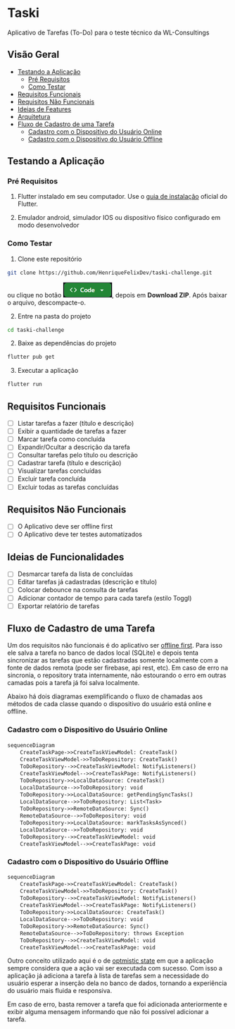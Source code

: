 # Taski

Aplicativo de Tarefas (To-Do) para o teste técnico da WL-Consultings

## Visão Geral
 - [Testando a Aplicação](#testando-a-aplicação)
    - [Pré Requisitos](#pré-requisitos)
    - [Como Testar](#como-testar)
 - [Requisitos Funcionais](#requisitos-funcionais)
 - [Requisitos Não Funcionais](#requisitos-não-funcionais)
 - [Ideias de Features](#ideias-de-features)
 - [Arquitetura](#arquitetura)
 - [Fluxo de Cadastro de uma Tarefa](#fluxo-de-cadastro-de-uma-tarefa)
    - [Cadastro com o Dispositivo do Usuário Online](#cadastro-com-o-dispositivo-do-usuário-online)
    - [Cadastro com o Dispositivo do Usuário Offline](#cadastro-com-o-dispositivo-do-usuário-offline)

## Testando a Aplicação

### Pré Requisitos
1. Flutter instalado em seu computador. Use o [guia de instalação](https://docs.flutter.dev/get-started/install) oficial do Flutter.

2. Emulador android, simulador IOS ou dispositivo físico configurado em modo desenvolvedor

### Como Testar

1. Clone este repositório
```bash
git clone https://github.com/HenriqueFelixDev/taski-challenge.git
```
ou clique no botão ![Code](image.png), depois em **Download ZIP**. Após baixar o arquivo, descompacte-o.

2. Entre na pasta do projeto
```bash
cd taski-challenge
```

2. Baixe as dependências do projeto
```bash
flutter pub get
```

3. Executar a aplicação
```bash
flutter run
```

## Requisitos Funcionais
 - [ ] Listar tarefas a fazer (título e descrição)
 - [ ] Exibir a quantidade de tarefas a fazer
 - [ ] Marcar tarefa como concluída
 - [ ] Expandir/Ocultar a descrição da tarefa
 - [ ] Consultar tarefas pelo título ou descrição
 - [ ] Cadastrar tarefa (título e descrição)
 - [ ] Visualizar tarefas concluídas
 - [ ] Excluir tarefa concluída
 - [ ] Excluir todas as tarefas concluídas

## Requisitos Não Funcionais
 - [ ] O Aplicativo deve ser offline first
 - [ ] O Aplicativo deve ter testes automatizados

## Ideias de Funcionalidades
 - [ ] Desmarcar tarefa da lista de concluídas
 - [ ] Editar tarefas já cadastradas (descrição e título)
 - [ ] Colocar debounce na consulta de tarefas
 - [ ] Adicionar contador de tempo para cada tarefa (estilo Toggl)
 - [ ] Exportar relatório de tarefas

## Fluxo de Cadastro de uma Tarefa

Um dos requisitos não funcionais é do aplicativo ser [offline first](https://docs.flutter.dev/app-architecture/design-patterns/offline-first). Para isso ele salva a tarefa no banco de dados local (SQLite) e depois tenta sincronizar as tarefas que estão cadastradas somente localmente com a fonte de dados remota (pode ser firebase, api rest, etc). Em caso de erro na sincronia, o repository trata internamente, não estourando o erro em outras camadas pois a tarefa já foi salva localmente.

Abaixo há dois diagramas exemplificando o fluxo de chamadas aos métodos de cada classe quando o dispositivo do usuário está online e offline.

### Cadastro com o Dispositivo do Usuário Online
```mermaid
sequenceDiagram
    CreateTaskPage->>CreateTaskViewModel: CreateTask()
    CreateTaskViewModel->>ToDoRepository: CreateTask()
    ToDoRepository-->>CreateTaskViewModel: NotifyListeners()
    CreateTaskViewModel-->>CreateTaskPage: NotifyListeners()
    ToDoRepository->>LocalDataSource: CreateTask()
    LocalDataSource-->>ToDoRepository: void
    ToDoRepository->>LocalDataSource: getPendingSyncTasks()
    LocalDataSource-->>ToDoRepository: List<Task>
    ToDoRepository->>RemoteDataSource: Sync()
    RemoteDataSource-->>ToDoRepository: void
    ToDoRepository->>LocalDataSource: markTasksAsSynced()
    LocalDataSource-->>ToDoRepository: void
    ToDoRepository-->>CreateTaskViewModel: void
    CreateTaskViewModel-->>CreateTaskPage: void
```
### Cadastro com o Dispositivo do Usuário Offline
```mermaid
sequenceDiagram
    CreateTaskPage->>CreateTaskViewModel: CreateTask()
    CreateTaskViewModel->>ToDoRepository: CreateTask()
    ToDoRepository-->>CreateTaskViewModel: NotifyListeners()
    CreateTaskViewModel-->>CreateTaskPage: NotifyListeners()
    ToDoRepository->>LocalDataSource: CreateTask()
    LocalDataSource-->>ToDoRepository: void
    ToDoRepository->>RemoteDataSource: Sync()
    RemoteDataSource-->>ToDoRepository: throws Exception
    ToDoRepository-->>CreateTaskViewModel: void
    CreateTaskViewModel-->>CreateTaskPage: void
```

Outro conceito utilizado aqui é o de [optmistic state](https://docs.flutter.dev/app-architecture/design-patterns/optimistic-state) em que a aplicação sempre considera que a ação vai ser executada com sucesso. Com isso a aplicação já adiciona a tarefa à lista de tarefas sem a necessidade do usuário esperar a inserção dela no banco de dados, tornando a experiência do usuário mais fluida e responsiva.

Em caso de erro, basta remover a tarefa que foi adicionada anteriormente e exibir alguma mensagem informando que não foi possível adicionar a tarefa.
